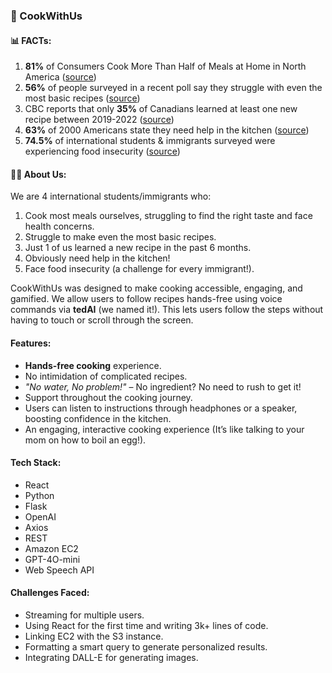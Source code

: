 ### 🍳 CookWithUs

#### 📊 FACTs:
1. **81%** of Consumers Cook More Than Half of Meals at Home in North America ([source](https://www.qualityassurancemag.com/news/survey-reveals-81-percent-consumers-cook-more-than-half-of-meals-at-home/#:~:text=81%25%20of%20consumers%20cooking%20more%20than%20half%20their%20meals%20at%20home))
2. **56%** of people surveyed in a recent poll say they struggle with even the most basic recipes ([source](https://www.delishknowledge.com/more-than-half-of-americans-struggle-to-cook-basic-recipes/kv#:~:text=56%25%20of%20people%20surveyed%20in%20a%20recent%20poll%20say%20they%20struggle%20with%20even%20the%20most%20basic%20recipes))
3. CBC reports that only **35%** of Canadians learned at least one new recipe between 2019-2022 ([source](https://www.cbc.ca/radio/cooking-skills-decline-1.7064348#:~:text=only%2035%20per%20cent%20of%20Canadians%20surveyed%20learned%20at%20least%20one%20new%20recipe%20between%20the%20start%20of%20the%20pandemic%20and%20January%202021))
4. **63%** of 2000 Americans state they need help in the kitchen ([source](https://www.delishknowledge.com/more-than-half-of-americans-struggle-to-cook-basic-recipes/#:~:text=survey%20of%202%2C000%20Americans%20found%20that%2063%25%20of%20respondents%20would%20appreciate%20some%20help%20in%20the%20kitchen%2C))
5. **74.5%** of international students & immigrants surveyed were experiencing food insecurity ([source](https://www.newcanadianmedia.ca/international-students-face-glaring-food-insecurity-and-a-lack-of-ethnic-food/#:~:text=International%20students%20face%20glaring%20food%20insecurity%20and%20a%20lack%20of%20ethnic%20food))

#### 👩‍🍳 About Us:
We are 4 international students/immigrants who:
1. Cook most meals ourselves, struggling to find the right taste and face health concerns.
2. Struggle to make even the most basic recipes.
3. Just 1 of us learned a new recipe in the past 6 months.
4. Obviously need help in the kitchen!
5. Face food insecurity (a challenge for every immigrant!).

CookWithUs was designed to make cooking accessible, engaging, and gamified. We allow users to follow recipes hands-free using voice commands via **tedAI** (we named it!). This lets users follow the steps without having to touch or scroll through the screen.

#### Features:
- **Hands-free cooking** experience.
- No intimidation of complicated recipes.
- *"No water, No problem!"* – No ingredient? No need to rush to get it!
- Support throughout the cooking journey.
- Users can listen to instructions through headphones or a speaker, boosting confidence in the kitchen.
- An engaging, interactive cooking experience (It’s like talking to your mom on how to boil an egg!).

#### Tech Stack:
- React
- Python
- Flask
- OpenAI
- Axios
- REST
- Amazon EC2
- GPT-4O-mini
- Web Speech API

#### Challenges Faced:
- Streaming for multiple users.
- Using React for the first time and writing 3k+ lines of code.
- Linking EC2 with the S3 instance.
- Formatting a smart query to generate personalized results.
- Integrating DALL-E for generating images.
